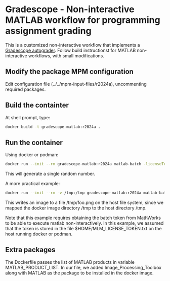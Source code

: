 # Gradescope - Non-interactive MATLAB workflow for programming assignment grading

This is a customized non-interactive workflow that implements a 
[Gradescope autograder](https://gradescope-autograders.readthedocs.io/en/latest/). Follow build instructionst for MATLAB non-interactive
workflows, with small modifications.

## Modify the package MPM configuration

Edit configuration file (../../mpm-input-files/r2024a), uncommenting required packages.

## Build the containter
At shell prompt, type:
```bash
docker build -t gradescope-matlab:r2024a .
```

## Run the container
Using docker or podman:
```bash
docker run --init --rm gradescope-matlab:r2024a matlab-batch -licenseToken "$(< $HOME/Documents/MLM_LICENSE_TOKEN.txt)" "rand"
```

This will generate a single random number.

A more practical example:
```bash
docker run --init --rm -v /tmp:/tmp gradescope-matlab:r2024a matlab-batch -licenseToken "$(< $HOME/Documents/MLM_LICENSE_TOKEN.txt)" "imwrite(checkerboard(64),'/tmp/foo.png','PNG')"
```
This writes an image to a file /tmp/foo.png on the host file system, since we mapped 
the docker image directory /tmp to the host directory /tmp.

Note that this example requires obtaining the batch token from MathWorks to be able to execute matlab non-interactively. In this example, we
assumed that the token is stored in the file $HOME/MLM_LICENSE_TOKEN.txt on the host running docker or podman.

## Extra packages
The Dockerfile passes the list of MATLAB products in variable MATLAB_PRODUCT_LIST.
In our file, we added Image_Processing_Toolbox along with MATLAB as the package to be installed in the docker image.
